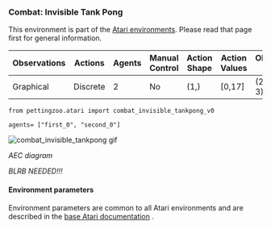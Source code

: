 
### Combat: Invisible Tank Pong

This environment is part of the [Atari environments](../atari.md). Please read that page first for general information.

| Observations | Actions | Agents  | Manual Control | Action Shape | Action Values | Observation Shape | Observation Values | Num States |
|--------------|---------|---------|----------------|--------------|---------------|-------------------|--------------------|------------|
| Graphical    | Discrete  | 2 | No      | (1,)    | [0,17]         | (210, 160, 3)         | (0,255)            | ?          |

`from pettingzoo.atari import combat_invisible_tankpong_v0`

`agents= ["first_0", "second_0"]`

![combat_invisible_tankpong gif](../../gifs/atari_combat_invisible_tankpong.gif)

*AEC diagram*

*BLRB NEEDED!!!*


#### Environment parameters

Environment parameters are common to all Atari environments and are described in the [base Atari documentation](../atari.md) .


